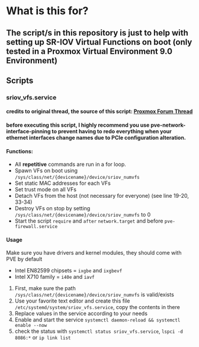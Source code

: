 # What is this for?
## The script/s in this repository is just to help with setting up SR-IOV Virtual Functions on boot (only tested in a Proxmox Virtual Environment 9.0 Environment)

## Scripts

### sriov_vfs.service
#### credits to original thread, the source of this script: [Proxmox Forum Thread](<https://forum.proxmox.com/threads/enabling-sr-iov-for-intel-nic-x550-t2-on-proxmox-6.56677/>)
#### before executing this script, I highly recommend you use pve-network-interface-pinning to prevent having to redo everything when your ethernet interfaces change names due to PCIe configuration alteration.
#### Functions:
- All **repetitive** commands are run in a for loop.
- Spawn VFs on boot using `/sys/class/net/{devicename}/device/sriov_numvfs`
- Set static MAC addresses for each VFs
- Set trust mode on all VFs
- Detach VFs from the host (not necessary for everyone) (see line 19-20, 33-34)
- Destroy VFs on stop by setting `/sys/class/net/{devicename}/device/sriov_numvfs` to 0
- Start the script  `require` and `after` `network.target` and before `pve-firewall.service`

#### Usage
Make sure you have drivers and kernel modules, they should come with PVE by default
- Intel EN82599 chipsets = `ixgbe` and `ixgbevf`
- Intel X710 family =  `i40e` and `iavf`
1. First, make sure the path `/sys/class/net/{devicename}/device/sriov_numvfs` is valid/exists
2. Use your favorite text editor and create this file `/etc/systemd/system/sriov_vfs.service`, copy the contents in there
3. Replace values in the service according to your needs
4. Enable and start the service `systemctl daemon-reload && systemctl enable --now`
5. check the status with `systemctl status sriov_vfs.service`, `lspci -d 8086:*` or `ip link list`


